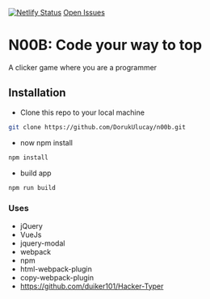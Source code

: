 [![Netlify Status](https://api.netlify.com/api/v1/badges/64c0b41b-3cca-42b8-9584-67df5ae1a58e/deploy-status)](https://app.netlify.com/sites/pedantic-beaver-7c0943/deploys)
[Open Issues](https://img.shields.io/github/issues-raw/dorukulucay/n00b)
# N00B: Code your way to top
A clicker game where you are a programmer

## Installation

* Clone this repo to your local machine
```bash
git clone https://github.com/DorukUlucay/n00b.git
```
* now npm install
```bash
npm install
```
* build app
```bash
npm run build
```

### Uses
* jQuery
* VueJs
* jquery-modal
* webpack
* npm
* html-webpack-plugin
* copy-webpack-plugin
* https://github.com/duiker101/Hacker-Typer
